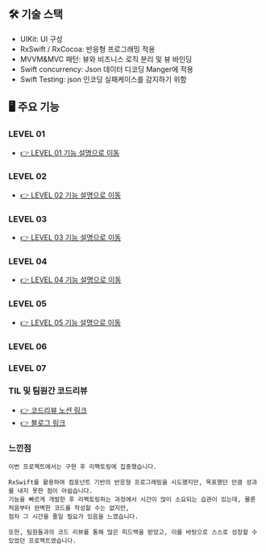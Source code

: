 ## 🛠 기술 스택
- UIKit: UI 구성
- RxSwift / RxCocoa: 반응형 프로그래밍 적용
- MVVM&MVC 패턴: 뷰와 비즈니스 로직 분리 및 뷰 바인딩
- Swift concurrency: Json 데이터 디코딩 Manger에 적용
- Swift Testing: json 인코딩 실패케이스를 감지하기 위함

## 🖥 주요 기능

### LEVEL 01
- [👉 LEVEL 01 기능 설명으로 이동](https://github.com/QuaRang1225/enhancement-nbc/blob/feature/%2316-level-01/project-book-series/README.md)
### LEVEL 02
- [👉 LEVEL 02 기능 설명으로 이동](https://github.com/QuaRang1225/enhancement-nbc/tree/feature/%2317-level-02/project-book-series/README.md)
### LEVEL 03
- [👉 LEVEL 03 기능 설명으로 이동](https://github.com/QuaRang1225/enhancement-nbc/tree/feature/%2319-level-03/project-book-series/README.md)
### LEVEL 04
- [👉 LEVEL 04 기능 설명으로 이동](https://github.com/QuaRang1225/enhancement-nbc/tree/feature/%2320-level-04/project-book-series/README.md)
### LEVEL 05
- [👉 LEVEL 05 기능 설명으로 이동](https://github.com/QuaRang1225/enhancement-nbc/blob/feature/%2321-level-05/project-book-series/README.md)
### LEVEL 06
### LEVEL 07

### TIL 및 팀원간 코드리뷰
- [👉 코드리뷰 노션 링크](https://www.notion.so/teamsparta/2-1bf2dc3ef514814bb0c8ec13c2cf4533)
- [👉 블로그 링크](https://quarang.tistory.com/102)
### 느낀점
```
이번 프로젝트에서는 구현 후 리팩토링에 집중했습니다.

RxSwift를 활용하여 컴포넌트 기반의 반응형 프로그래밍을 시도했지만, 목표했던 만큼 성과를 내지 못한 점이 아쉽습니다.
기능을 빠르게 개발한 후 리팩토링하는 과정에서 시간이 많이 소요되는 습관이 있는데, 물론 처음부터 완벽한 코드를 작성할 수는 없지만,
점차 그 시간을 줄일 필요가 있음을 느꼈습니다.

또한, 팀원들과의 코드 리뷰를 통해 많은 피드백을 받았고, 이를 바탕으로 스스로 성장할 수 있었던 프로젝트였습니다.
```
